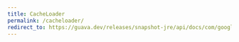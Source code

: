 ```yaml
---
title: CacheLoader
permalink: /cacheloader/
redirect_to: https://guava.dev/releases/snapshot-jre/api/docs/com/google/common/cache/CacheLoader.html
---
```

